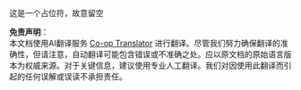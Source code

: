<!--
CO_OP_TRANSLATOR_METADATA:
{
  "original_hash": "068cbb9b3c10a96d503f6cdd6c9ace8c",
  "translation_date": "2025-08-23T23:10:27+00:00",
  "source_file": "6-space-game/solution/README.md",
  "language_code": "zh"
}
-->
这是一个占位符，故意留空

**免责声明**：  
本文档使用AI翻译服务 [Co-op Translator](https://github.com/Azure/co-op-translator) 进行翻译。尽管我们努力确保翻译的准确性，但请注意，自动翻译可能包含错误或不准确之处。应以原文档的原始语言版本为权威来源。对于关键信息，建议使用专业人工翻译。我们对因使用此翻译而引起的任何误解或误读不承担责任。
